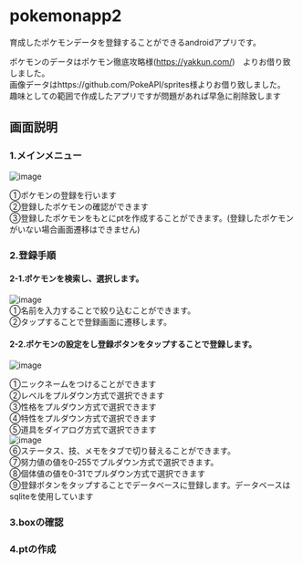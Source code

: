 # pokemonapp2
育成したポケモンデータを登録することができるandroidアプリです。  
  
ポケモンのデータはポケモン徹底攻略様(https://yakkun.com/)　よりお借り致しました。  
画像データはhttps://github.com/PokeAPI/sprites様よりお借り致しました。  
趣味としての範囲で作成したアプリですが問題があれば早急に削除致します  
  
## 画面説明
### 1.メインメニュー  
![image](https://user-images.githubusercontent.com/83626132/124224974-9ee38480-db41-11eb-98a6-fab32097740d.png)  
  
①ポケモンの登録を行います  
②登録したポケモンの確認ができます  
③登録したポケモンをもとにptを作成することができます。(登録したポケモンがいない場合画面遷移はできません)  
  
  
### 2.登録手順  
#### 2-1.ポケモンを検索し、選択します。  
![image](https://user-images.githubusercontent.com/83626132/124225672-d272de80-db42-11eb-8d86-c2456e230f83.png)  
①名前を入力することで絞り込むことができます。  
②タップすることで登録画面に遷移します。  
#### 2-2.ポケモンの設定をし登録ボタンをタップすることで登録します。  
![image](https://user-images.githubusercontent.com/83626132/124226880-bd974a80-db44-11eb-9ffe-44ece7caf52c.png)  
  
①ニックネームをつけることができます  
②レベルをプルダウン方式で選択できます  
③性格をプルダウン方式で選択できます  
④特性をプルダウン方式で選択できます  
⑤道具をダイアログ方式で選択できます  
![image](https://user-images.githubusercontent.com/83626132/124227154-2aaae000-db45-11eb-8614-b12b4b718c0e.png)  
⑥ステータス、技、メモをタブで切り替えることができます。  
⑦努力値の値を0-255でプルダウン方式で選択できます。  
⑧個体値の値を0-31でプルダウン方式で選択できます  
⑨登録ボタンをタップすることでデータベースに登録します。データベースはsqliteを使用しています  
  
### 3.boxの確認
  
  
### 4.ptの作成







